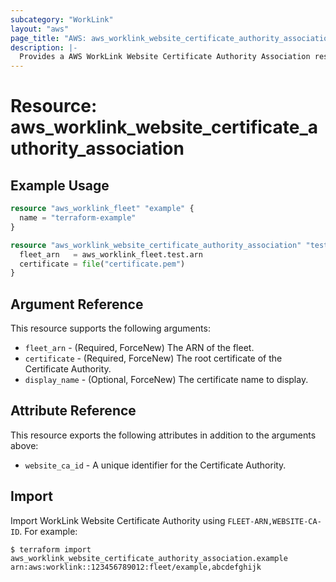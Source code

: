 ```yaml
---
subcategory: "WorkLink"
layout: "aws"
page_title: "AWS: aws_worklink_website_certificate_authority_association"
description: |-
  Provides a AWS WorkLink Website Certificate Authority Association resource.
---
```


# Resource: aws_worklink_website_certificate_authority_association

## Example Usage

```terraform
resource "aws_worklink_fleet" "example" {
  name = "terraform-example"
}

resource "aws_worklink_website_certificate_authority_association" "test" {
  fleet_arn   = aws_worklink_fleet.test.arn
  certificate = file("certificate.pem")
}
```

## Argument Reference

This resource supports the following arguments:

* `fleet_arn` - (Required, ForceNew) The ARN of the fleet.
* `certificate` - (Required, ForceNew) The root certificate of the Certificate Authority.
* `display_name` - (Optional, ForceNew) The certificate name to display.

## Attribute Reference

This resource exports the following attributes in addition to the arguments above:

* `website_ca_id` - A unique identifier for the Certificate Authority.

## Import

Import WorkLink Website Certificate Authority using `FLEET-ARN,WEBSITE-CA-ID`. For example:

```
$ terraform import aws_worklink_website_certificate_authority_association.example arn:aws:worklink::123456789012:fleet/example,abcdefghijk
```
